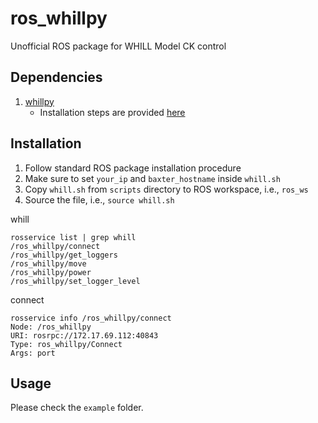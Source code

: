 # ros_whillpy
Unofficial ROS package for  WHILL Model CK control

## Dependencies
1. [whillpy](https://github.com/ShibataLab/whillpy)
    * Installation steps are provided [here](https://github.com/ShibataLab/whillpy#installation-steps)


## Installation
1. Follow standard ROS package installation procedure
1. Make sure to set `your_ip` and `baxter_hostname` inside `whill.sh`
1. Copy `whill.sh` from `scripts` directory to ROS workspace, i.e., `ros_ws`
1. Source the file, i.e., `source whill.sh`

whill
```
rosservice list | grep whill
/ros_whillpy/connect
/ros_whillpy/get_loggers
/ros_whillpy/move
/ros_whillpy/power
/ros_whillpy/set_logger_level
```

connect
```
rosservice info /ros_whillpy/connect
Node: /ros_whillpy
URI: rosrpc://172.17.69.112:40843
Type: ros_whillpy/Connect
Args: port
```
## Usage
Please check the `example` folder.
